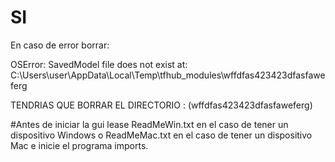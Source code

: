 # SI

En caso de error borrar:

OSError: SavedModel file does not exist at: C:\Users\user\AppData\Local\Temp\tfhub_modules\wffdfas423423dfasfaweferg

TENDRIAS QUE BORRAR EL DIRECTORIO : (wffdfas423423dfasfaweferg)

#Antes de iniciar la gui lease ReadMeWin.txt en  el caso de tener un dispositivo Windows o ReadMeMac.txt en  el caso de tener un dispositivo Mac e inicie el programa imports.

